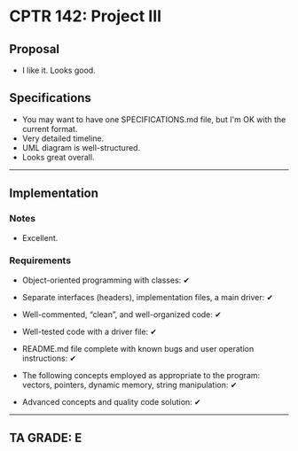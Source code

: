 # CPTR 142: Project III

## Proposal
* I like it. Looks good.

## Specifications
* You may want to have one SPECIFICATIONS.md file, but I'm OK with the current format.
* Very detailed timeline.
* UML diagram is well-structured.
* Looks great overall.
---
## Implementation

### Notes
* Excellent.
### Requirements
* Object-oriented programming with classes: ✔

* Separate interfaces (headers), implementation files, a main driver: ✔

* Well-commented, “clean”, and well-organized code: ✔

* Well-tested code with a driver file: ✔

* README.md file complete with known bugs and user operation instructions: ✔

* The following concepts employed as appropriate to the program: vectors, pointers, dynamic memory, string manipulation: ✔

* Advanced concepts and quality code solution: ✔

---
## TA GRADE: E
